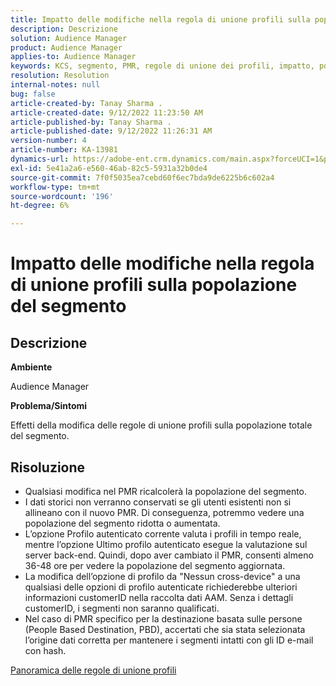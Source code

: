 ```yaml
---
title: Impatto delle modifiche nella regola di unione profili sulla popolazione del segmento
description: Descrizione
solution: Audience Manager
product: Audience Manager
applies-to: Audience Manager
keywords: KCS, segmento, PMR, regole di unione dei profili, impatto, popolazione totale, popolazione in tempo reale, popolazione, cambiamento
resolution: Resolution
internal-notes: null
bug: false
article-created-by: Tanay Sharma .
article-created-date: 9/12/2022 11:23:50 AM
article-published-by: Tanay Sharma .
article-published-date: 9/12/2022 11:26:31 AM
version-number: 4
article-number: KA-13981
dynamics-url: https://adobe-ent.crm.dynamics.com/main.aspx?forceUCI=1&pagetype=entityrecord&etn=knowledgearticle&id=02c0eb5d-8d32-ed11-9db1-002248086735
exl-id: 5e41a2a6-e560-46ab-82c5-5931a32b0de4
source-git-commit: 7f0f5035ea7cebd60f6ec7bda9de6225b6c602a4
workflow-type: tm+mt
source-wordcount: '196'
ht-degree: 6%

---
```


# Impatto delle modifiche nella regola di unione profili sulla popolazione del segmento

## Descrizione


<b>Ambiente</b>

Audience Manager



<b>Problema/Sintomi</b>

Effetti della modifica delle regole di unione profili sulla popolazione totale del segmento.


## Risoluzione


- Qualsiasi modifica nel PMR ricalcolerà la popolazione del segmento.
- I dati storici non verranno conservati se gli utenti esistenti non si allineano con il nuovo PMR. Di conseguenza, potremmo vedere una popolazione del segmento ridotta o aumentata.
- L’opzione Profilo autenticato corrente valuta i profili in tempo reale, mentre l’opzione Ultimo profilo autenticato esegue la valutazione sul server back-end. Quindi, dopo aver cambiato il PMR, consenti almeno 36-48 ore per vedere la popolazione del segmento aggiornata.
- La modifica dell’opzione di profilo da &quot;Nessun cross-device&quot; a una qualsiasi delle opzioni di profilo autenticate richiederebbe ulteriori informazioni customerID nella raccolta dati AAM. Senza i dettagli customerID, i segmenti non saranno qualificati.
- Nel caso di PMR specifico per la destinazione basata sulle persone (People Based Destination, PBD), accertati che sia stata selezionata l’origine dati corretta per mantenere i segmenti intatti con gli ID e-mail con hash.




[Panoramica delle regole di unione profili](https://experienceleague.adobe.com/docs/audience-manager/user-guide/features/profile-merge-rules/merge-rules-overview.html?lang=en)
